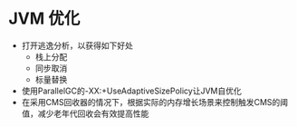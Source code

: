 # JVM 优化
- 打开逃逸分析，以获得如下好处
	- 栈上分配
	- 同步取消
	- 标量替换
- 使用ParallelGC的-XX:+UseAdaptiveSizePolicy让JVM自优化
- 在采用CMS回收器的情况下，根据实际的内存增长场景来控制触发CMS的阈值，减少老年代回收会有效提高性能			